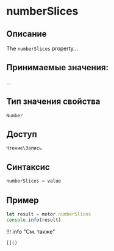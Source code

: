 # numberSlices

## Описание
The `numberSlices` property...

## Принимаемые значения:
...

## Тип значения свойства
`Number`

## Доступ
`Чтение\Запись`

## Синтаксис
```javascript
numberSlices = value
```

## Пример
```javascript linenums="1"
let result = motor.numberSlices
console.info(result)
```

!!! info "См. также"

    []()

